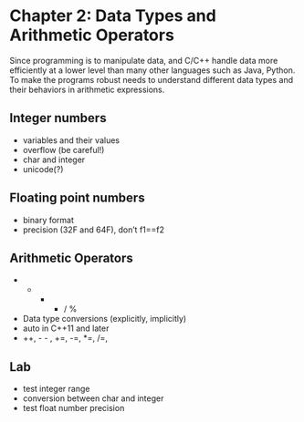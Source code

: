 # Chapter 2: Data Types and Arithmetic Operators

Since programming is to manipulate data, and C/C++ handle data more efficiently at a lower level than many other languages such as Java, Python. To make the programs robust needs to understand different data types and their behaviors in arithmetic expressions.

## Integer numbers

* variables and their values
* overflow (be careful!)
* char and integer
* unicode(?)

## Floating point numbers

* binary format
* precision (32F and 64F), don’t f1==f2

## Arithmetic Operators 

* + - * / %
* Data type conversions (explicitly, implicitly) 
* auto in C++11 and later
* ++, - - , +=, -=, *=, /=, 

## Lab

* test integer range
* conversion between char and integer
* test float number precision